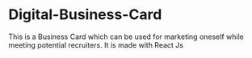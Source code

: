 # Digital-Business-Card

This is a Business Card which can be used for marketing oneself while meeting potential recruiters.
It is made with React Js

